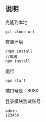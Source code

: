 说明
--
克隆到本地

    git clone url
    
    
安装环境

    cnpm install 
    //或者
    npm install
    
    
运行


    npm start
    
    
端口号是：8080


登录模块测试账号

    admin
    123456